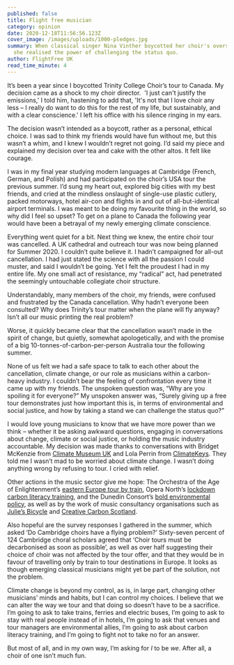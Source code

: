 ```yaml
---
published: false
title: Flight free musician
category: opinion
date: 2020-12-18T11:56:56.123Z
cover_image: /images/uploads/1000-pledges.jpg
summary: When classical singer Nina Vinther boycotted her choir's overseas tour,
  she realised the power of challenging the status quo.
author: FlightFree UK
read_time_minute: 4
---
```

It’s been a year since I boycotted Trinity College Choir’s tour to Canada. My decision came as a shock to my choir director.  'I just can't justify the emissions,' I told him, hastening to add that, 'It's not that I love choir any less – I really do want to do this for the rest of my life, but sustainably, and with a clear conscience.' I left his office with his silence ringing in my ears.

The decision wasn’t intended as a boycott, rather as a personal, ethical choice. I was sad to think my friends would have fun without me, but this wasn’t a whim, and I knew I wouldn’t regret not going. I’d said my piece and explained my decision over tea and cake with the other altos. It felt like courage. 

I was in my final year studying modern languages at Cambridge (French, German, and Polish) and had participated on the choir’s USA tour the previous summer. I’d sung my heart out, explored big cities with my best friends, and cried at the mindless onslaught of single-use plastic cutlery, packed motorways, hotel air-con and flights in and out of all-but-identical airport terminals. I was meant to be doing my favourite thing in the world, so why did I feel so upset? To get on a plane to Canada the following year would have been a betrayal of my newly emerging climate conscience.

Everything went quiet for a bit. Next thing we knew, the entire choir tour was cancelled. A UK cathedral and outreach tour was now being planned for Summer 2020. I couldn’t quite believe it. I hadn’t campaigned for all-out cancellation. I had just stated the science with all the passion I could muster, and said I wouldn’t be going. Yet I felt the proudest I had in my entire life. My one small act of resistance, my “radical” act, had penetrated the seemingly untouchable collegiate choir structure. 

Understandably, many members of the choir, my friends, were confused and frustrated by the Canada cancellation. Why hadn’t everyone been consulted? Why does Trinity’s tour matter when the plane will fly anyway? Isn’t all our music printing the real problem? 

Worse, it quickly became clear that the cancellation wasn’t made in the spirit of change, but quietly, somewhat apologetically, and with the promise of a big 10-tonnes-of-carbon-per-person Australia tour the following summer.

None of us felt we had a safe space to talk to each other about the cancellation, climate change, or our role as musicians within a carbon-heavy industry. I couldn’t bear the feeling of confrontation every time it came up with my friends. The unspoken question was, “Why are you spoiling it for everyone?” My unspoken answer was, “Surely giving up a free tour demonstrates just how important this is, in terms of environmental and social justice, and how by taking a stand we can challenge the status quo?”

I would love young musicians to know that we have more power than we think – whether it be asking awkward questions, engaging in conversations about change, climate or social justice, or holding the music industry accountable. My decision was made thanks to conversations with Bridget McKenzie from [Climate Museum UK](https://climatemuseumuk.org) and Lola Perrin from [ClimateKeys](http://www.climatekeys.com). They told me I wasn’t mad to be worried about climate change. I wasn’t doing anything wrong by refusing to tour. I cried with relief. 

Other actions in the music sector give me hope: The Orchestra of the Age of Enlightenment’s [eastern Europe tour by train](https://slippedisc.com/2020/02/green-news-orchestra-switches-from-plane-to-train/), Opera North’s [lockdown carbon literacy training](https://www.operanorth.co.uk/about-us/sustainability/), and the Dunedin Consort’s [bold environmental policy](https://www.dunedin-consort.org.uk/wp-content/uploads/2020/06/Dunedin-Consort-Environmental-Policy.pdf), as well as by the work of music consultancy organisations such as [Julie’s Bicycle](https://juliesbicycle.com) and [Creative Carbon Scotland](https://www.creativecarbonscotland.com).

Also hopeful are the survey responses I gathered in the summer, which asked ‘Do Cambridge choirs have a flying problem?’ Sixty-seven percent of 124 Cambridge choral scholars agreed that ‘Choir tours must be decarbonised as soon as possible’, as well as over half suggesting their choice of choir was not affected by the tour offer, and that they would be in favour of travelling only by train to tour destinations in Europe. It looks as though emerging classical musicians might yet be part of the solution, not the problem.

Climate change is beyond my control, as is, in large part, changing other musicians’ minds and habits, but I can control my choices. I believe that we can alter the way we tour and that doing so doesn’t have to be a sacrifice. I’m going to ask to take trains, ferries and electric buses, I’m going to ask to stay with real people instead of in hotels, I’m going to ask that venues and tour managers are environmental allies, I’m going to ask about carbon literacy training, and I’m going to fight not to take no for an answer. 

But most of all, and in my own way, I’m asking for *I* to be *we*. After all, a choir of one isn’t much fun.
